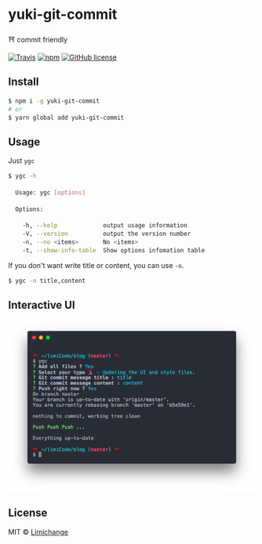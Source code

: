 # yuki-git-commit
⛩ commit friendly

[![Travis](https://img.shields.io/travis/limichange/yuki-git-commit.svg?style=flat-square)](https://travis-ci.org/limichange/yyuki-git-commit)
[![npm](https://img.shields.io/npm/v/yuki-git-commit.svg?style=flat-square)](https://github.com/limichange/yuki-git-commit)
[![GitHub license](https://img.shields.io/badge/license-MIT-blue.svg?style=flat-square)](https://raw.githubusercontent.com/limichange/yuki-git-commit/master/LICENSE)

## Install
```bash
$ npm i -g yuki-git-commit
# or
$ yarn global add yuki-git-commit
```

## Usage

Just `ygc`

```bash
$ ygc -h

  Usage: ygc [options]

  Options:

    -h, --help             output usage information
    -V, --version          output the version number
    -n, --no <items>       No <items>
    -t, --show-info-table  Show options infomation table
```

If you don't want write title or content, you can use `-n`.
```bash
$ ygc -n title,content
```

## Interactive UI
<p align="center">
  <img src="ss.png" />
</p>

## License
MIT © [Limichange](https://github.com/limichange)
